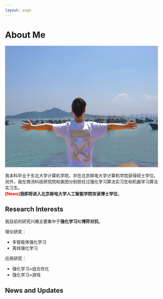```yaml
---
layout: page
---
```


# About Me

<img src="lyz.jpg" class="floatpic" width="540" height="400">

我本科毕业于东北大学计算机学院，并在北京邮电大学计算机学院获得硕士学位。另外，我在商汤科技研究院和美团分别担任过强化学习算法实习生和机器学习算法实习生。<br>
**<font color='red'>[News]</font>我即将进入北京邮电大学人工智能学院攻读博士学位**。

## Research Interests

我目前的研究兴趣主要集中于**强化学习**和**博弈对抗**。

理论研究：
- 多智能体强化学习
- 离线强化学习

应用研究：
- 强化学习×组合优化
- 强化学习×游戏

## News and Updates
